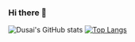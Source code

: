 ### Hi there 👋

![Dusai's GitHub stats](https://github-readme-stats.vercel.app/api?username=pwxiao)
[![Top Langs](https://github-readme-stats.vercel.app/api/top-langs/?username=pwxiao)](https://github.com/anuraghazra/github-readme-stats)
